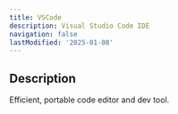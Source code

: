 ```yaml
---
title: VSCode
description: Visual Studio Code IDE
navigation: false
lastModified: '2025-01-08'
---
```


## Description

Efficient, portable code editor and dev tool.
